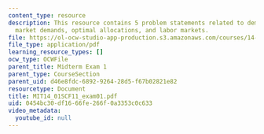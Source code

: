 ```yaml
---
content_type: resource
description: This resource contains 5 problem statements related to demand, supply,
  market demands, optimal allocations, and labor markets.
file: https://ol-ocw-studio-app-production.s3.amazonaws.com/courses/14-01sc-principles-of-microeconomics-fall-2011/0454bc30df1666fe266f0a3353c0c633_MIT14_01SCF11_exam01.pdf
file_type: application/pdf
learning_resource_types: []
ocw_type: OCWFile
parent_title: Midterm Exam 1
parent_type: CourseSection
parent_uid: d46e8fdc-6892-9264-28d5-f67b02821e82
resourcetype: Document
title: MIT14_01SCF11_exam01.pdf
uid: 0454bc30-df16-66fe-266f-0a3353c0c633
video_metadata:
  youtube_id: null
---
```

